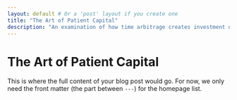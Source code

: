 ```yaml
---
layout: default # Or a 'post' layout if you create one
title: "The Art of Patient Capital"
description: "An examination of how time arbitrage creates investment opportunities in markets increasingly focused on short-term results. Published in Financial Analysts Journal, 2024."
---
```


# The Art of Patient Capital

This is where the full content of your blog post would go. For now, we only need the front matter (the part between `---`) for the homepage list.
